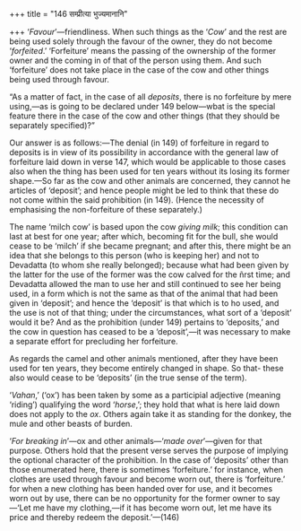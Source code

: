 +++
title = "146 सम्प्रीत्या भुज्यमानानि"

+++
‘*Favour*’—friendliness. When such things as the ‘*Cow*’ and the rest
are being used solely through the favour of the owner, they do not
become ‘*forfeited*.’ ‘Forfeiture’ means the passing of the ownership of
the former owner and the coming in of that of the person using them. And
such ‘forfeiture’ does not take place in the case of the cow and other
things being used through favour.

“As a matter of fact, in the case of all *deposits*, there is no
forfeiture by mere using,—as is going to be declared under 149
below—wbat is the special feature there in the case of the cow and other
things (that they should be separately specified)?”

Our answer is as follows:—The denial (in 149) of forfeiture in regard to
deposits is in view of its possibility in accordance with the general
law of forfeiture laid down in verse 147, which would be applicable to
those cases also when the thing has been used for ten years without its
losing its former shape.—So far as the cow and other animals are
concerned, they cannot he articles of ‘deposit’; and hence people might
be led to think that these do not come within the said prohibition (in
149). (Hence the necessity of emphasising the non-forfeiture of these
separately.)

The name ‘milch cow’ is based upon the cow *giving milk*; this condition
can last at best for one year; after which, becoming fit for the bull,
she would cease to be ‘milch’ if she became pregnant; and after this,
there might be an idea that she belongs to this person (who is keeping
her) and not to Devadatta (to whom she really belonged); because what
had been given by the latter for the use of the former was the cow
calved for the ñrst time; and Devadatta allowed the man to use her and
still continued to see her being used, in a form which is not the same
as that of the animal that had been given in ‘deposit’; and hence the
‘deposit’ is that which is to ho used, and the use is not of that thing;
under the circumstances, what sort of a ‘deposit’ would it be? And as
the prohibition (under 149) pertains to ‘deposits,’ and the cow in
question has ceased to be a ‘deposit’,—it was necessary to make a
separate effort for precluding her forfeiture.

As regards the camel and other animals mentioned, after they have been
used for ten years, they become entirely changed in shape. So that-
these also would cease to be ‘deposits’ (in the true sense of the term).

‘*Vahan*,’ (‘ox’) has been taken by some as a participial adjective
(meaning ‘riding’) qualifying the word ‘*horse*,’; they hold that what
is here laid down does not apply to the *ox*. Others again take it as
standing for the donkey, the mule and other beasts of burden.

‘*For breaking in*’—ox and other animals—‘*made over*’—given for that
purpose. Others hold that the present verse serves the purpose of
implying the optional character of the prohibition. In the case of
‘deposits’ other than those enumerated here, there is sometimes
‘forfeiture.’ for instance, when clothes are used through favour and
become worn out, there is ‘forfeiture.’ for when a new clothing has been
handed over for use, and it becomes worn out by use, there can be no
opportunity for the former owner to say—‘Let me have my clothing,—if it
has become worn out, let me have its price and thereby redeem the
deposit.’—(146)


